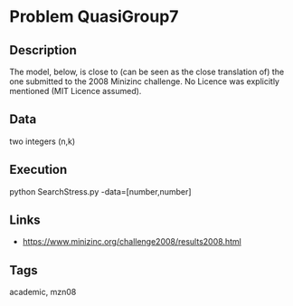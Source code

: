 # Problem QuasiGroup7
## Description
The model, below, is close to (can be seen as the close translation of) the one submitted to the 2008 Minizinc challenge.
No Licence was explicitly mentioned (MIT Licence assumed).

## Data
  two integers (n,k)

## Execution
  python SearchStress.py -data=[number,number]

## Links
  - https://www.minizinc.org/challenge2008/results2008.html

## Tags
  academic, mzn08
